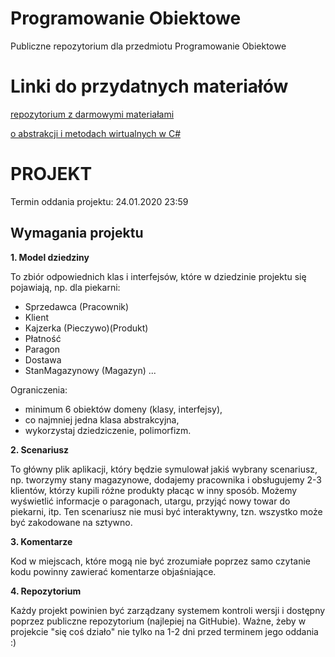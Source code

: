# Programowanie Obiektowe
Publiczne repozytorium dla przedmiotu Programowanie Obiektowe

# Linki do przydatnych materiałów
[repozytorium z darmowymi materiałami](https://github.com/EbookFoundation)

[o abstrakcji i metodach wirtualnych w C#](https://www.p-programowanie.pl/c-sharp/metody-wirtualne-abstrakcyjne-i-polimorfizm/)

# PROJEKT

Termin oddania projektu: 24.01.2020 23:59
## Wymagania projektu

**1. Model dziedziny**

To zbiór odpowiednich klas i interfejsów, które w dziedzinie projektu się pojawiają, np. dla piekarni:
* Sprzedawca (Pracownik)
* Klient
* Kajzerka (Pieczywo)(Produkt)
* Płatność
* Paragon
* Dostawa
* StanMagazynowy (Magazyn) ...

Ograniczenia:
* minimum 6 obiektów domeny (klasy, interfejsy),
* co najmniej jedna klasa abstrakcyjna,
* wykorzystaj dziedziczenie, polimorfizm.


**2. Scenariusz**

To główny plik aplikacji, który będzie symulował jakiś wybrany scenariusz, np. tworzymy stany magazynowe, dodajemy pracownika i obsługujemy 2-3 klientów, którzy kupili różne produkty płacąc w inny sposób. Możemy wyświetlić informacje o paragonach, utargu, przyjąć nowy towar do piekarni, itp. 
Ten scenariusz nie musi być interaktywny, tzn. wszystko może być zakodowane na sztywno.


**3. Komentarze**

Kod w miejscach, które mogą nie być zrozumiałe poprzez samo czytanie kodu powinny zawierać komentarze objaśniające.


**4. Repozytorium**

Każdy projekt powinien być zarządzany systemem kontroli wersji i dostępny poprzez publiczne repozytorium (najlepiej na GitHubie). Ważne, żeby w projekcie "się coś działo" nie tylko na 1-2 dni przed terminem jego oddania :)
